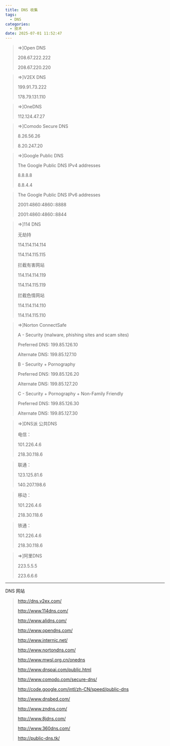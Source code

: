 ```yaml
---
title: DNS 收集
tags:
  - DNS
categories:
  - 技术
date: 2025-07-01 11:52:47
---
```


> =>]Open DNS
>
> 208.67.222.222
>
> 208.67.220.220

> =>]V2EX DNS
>
> 199.91.73.222
>
> 178.79.131.110

> =>]OneDNS
>
> 112.124.47.27

> =>]Comodo Secure DNS
>
> 8.26.56.26
>
> 8.20.247.20

> =>]Google Public DNS
>
> The Google Public DNS IPv4 addresses
>
> 8.8.8.8
>
> 8.8.4.4

> The Google Public DNS IPv6 addresses
>
> 2001:4860:4860::8888
>
> 2001:4860:4860::8844

> =>]114 DNS
>
> 无劫持
>
> 114.114.114.114
>
> 114.114.115.115
>
> 拦截有害网站
>
> 114.114.114.119
>
> 114.114.115.119
>
> 拦截色情网站
>
> 114.114.114.110
>
> 114.114.115.110

> =>]Norton ConnectSafe
>
> A - Security (malware, phishing sites and scam sites)
>
> Preferred DNS: 199.85.126.10
>
> Alternate DNS: 199.85.127.10
>
> B - Security + Pornography
>
> Preferred DNS: 199.85.126.20
>
> Alternate DNS: 199.85.127.20
>
> C - Security + Pornography + Non-Family Friendly
>
> Preferred DNS: 199.85.126.30
>
> Alternate DNS: 199.85.127.30

> =>]DNS派 公共DNS
>
> 电信：
>
> 101.226.4.6
>
> 218.30.118.6

> 联通：
>
> 123.125.81.6
>
> 140.207.198.6

> 移动：
>
> 101.226.4.6
>
> 218.30.118.6

> 铁通：
>
> 101.226.4.6
>
> 218.30.118.6

> =>]阿里DNS
>
> 223.5.5.5
>
> 223.6.6.6

---

DNS 网站

> http://dns.v2ex.com/
>
> http://www.114dns.com/
>
> http://www.alidns.com/
>
> http://www.opendns.com/
>
> http://www.internic.net/
>
> http://www.nortondns.com/
>
> http://www.mwsl.org.cn/onedns
>
> http://www.dnspai.com/public.html
>
> http://www.comodo.com/secure-dns/
>
> http://code.google.com/intl/zh-CN/speed/public-dns
>
> http://www.dnsbed.com/
>
> http://www.zndns.com/
>
> http://www.8jdns.com/
>
> http://www.360dns.com/
>
> http://public-dns.tk/


